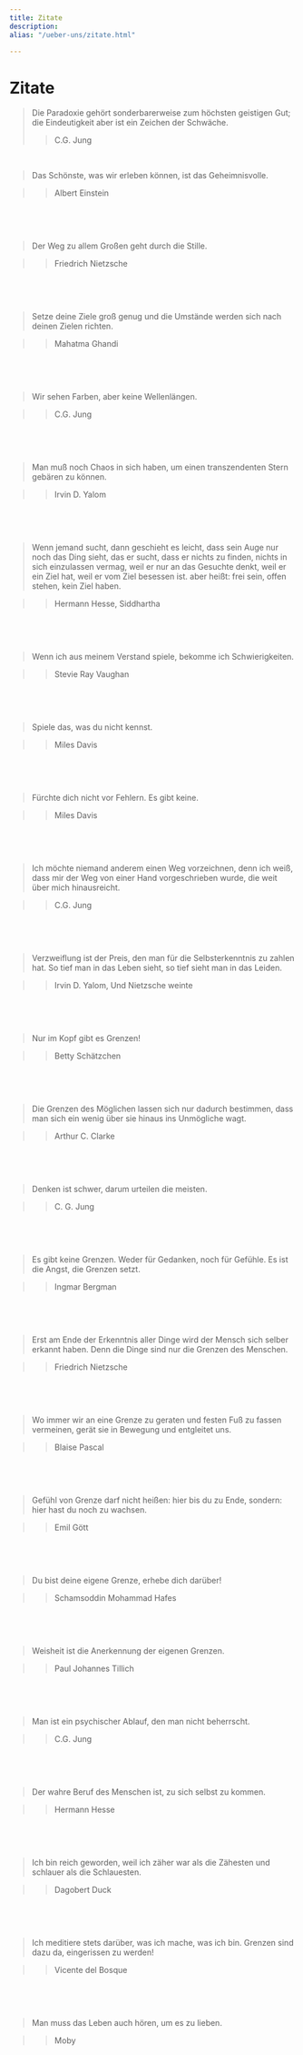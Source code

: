 ```yaml
---
title: Zitate
description: 
alias: "/ueber-uns/zitate.html"

---
```

# Zitate

> Die Paradoxie gehört sonderbarerweise zum höchsten geistigen Gut; die Eindeutigkeit aber ist ein Zeichen der Schwäche.
>> C.G. Jung

   

​    

> Das Schönste, was wir erleben können, ist das Geheimnisvolle.

>> Albert Einstein

​     

​    

> Der Weg zu allem Großen geht durch die Stille.

>> Friedrich Nietzsche

​     

​    

> Setze deine Ziele groß genug und die Umstände werden sich nach deinen Zielen richten.

>> Mahatma Ghandi

​       

​    

> Wir sehen Farben, aber keine Wellenlängen.

>> C.G. Jung

​    

​    

> Man muß noch Chaos in sich haben, um einen transzendenten Stern gebären zu können.

>> Irvin D. Yalom

​    

​    

> Wenn jemand sucht, dann geschieht es leicht, dass sein Auge nur  noch das Ding sieht, das er sucht, dass er nichts zu finden, nichts in  sich einzulassen vermag, weil er nur an das Gesuchte denkt, weil er ein  Ziel hat, weil er vom Ziel besessen ist. aber heißt: frei sein,  offen stehen, kein Ziel haben.

>> Hermann Hesse, Siddhartha

​     

​    

> Wenn ich aus meinem Verstand spiele, bekomme ich Schwierigkeiten.

>> Stevie Ray Vaughan

​     

​    

> Spiele das, was du nicht kennst.

>> Miles Davis

​     

​    

> Fürchte dich nicht vor Fehlern. Es gibt keine.

>> Miles Davis

​     

​    

> Ich möchte niemand anderem einen Weg vorzeichnen, denn ich weiß, dass mir der Weg von einer Hand vorgeschrieben wurde, die weit über  mich hinausreicht.

>> C.G. Jung

​     

​    

> Verzweiflung ist der Preis, den man für die Selbsterkenntnis zu  zahlen hat. So tief man in das Leben sieht, so tief sieht man in das  Leiden.

>> Irvin D. Yalom, Und Nietzsche weinte

​    

​     

> Nur im Kopf gibt es Grenzen!

>> Betty Schätzchen

​     

​    

> Die Grenzen des Möglichen lassen sich nur dadurch bestimmen, dass man sich ein wenig über sie hinaus ins Unmögliche wagt.

>> Arthur C. Clarke

​     

​    

> Denken ist schwer, darum urteilen die meisten.

>> C. G. Jung

​     

​    

> Es gibt keine Grenzen. Weder für Gedanken, noch für Gefühle. Es ist die Angst, die Grenzen setzt.

>> Ingmar Bergman

​     

​    

> Erst am Ende der Erkenntnis aller Dinge wird der Mensch sich  selber erkannt haben. Denn die Dinge sind nur die Grenzen des Menschen.

>> Friedrich Nietzsche

​     

​    

> Wo immer wir an eine Grenze zu geraten und festen Fuß zu fassen vermeinen, gerät sie in Bewegung und entgleitet uns.

>> Blaise Pascal

​     

​    

> Gefühl von Grenze darf nicht heißen: hier bis du zu Ende, sondern: hier hast du noch zu wachsen.

>> Emil Gött

​     

​    

> Du bist deine eigene Grenze, erhebe dich darüber!

>> Schamsoddin Mohammad Hafes

​     

​    

> Weisheit ist die Anerkennung der eigenen Grenzen.

>> Paul Johannes Tillich

​     

​    

> Man ist ein psychischer Ablauf, den man nicht beherrscht.

>> C.G. Jung

​     

​    

> Der wahre Beruf des Menschen ist, zu sich selbst zu kommen.

>> Hermann Hesse

​     

​    

> Ich bin reich geworden, weil ich zäher war als die Zähesten und schlauer als die Schlauesten.

>> Dagobert Duck

​     

​    

> Ich meditiere stets darüber, was ich mache, was ich bin. Grenzen sind dazu da, eingerissen zu werden!

>> Vicente del Bosque

​     

​    

> Man muss das Leben auch hören, um es zu lieben.

>> Moby
